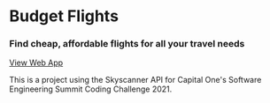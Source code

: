 # Budget Flights  
### Find cheap, affordable flights for all your travel needs

[View Web App](https://budget-flights-cap1.glitch.me/)

This is a project using the Skyscanner API for Capital One's Software Engineering Summit Coding Challenge 2021.
